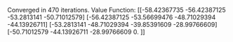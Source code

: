 Converged in 470 iterations.
Value Function:
[[-58.42367735 -56.42387125 -53.2813141  -50.71012579]
 [-56.42387125 -53.56699476 -48.71029394 -44.13926711]
 [-53.2813141  -48.71029394 -39.85391609 -28.99766609]
 [-50.71012579 -44.13926711 -28.99766609   0.        ]]